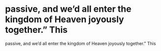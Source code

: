 # passive, and we’d all enter the kingdom of Heaven joyously together.” This

passive, and we’d all enter the kingdom of Heaven joyously together.” This